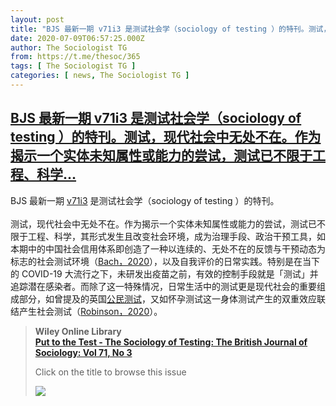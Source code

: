 ```yaml
---
layout: post
title: "BJS 最新一期 v71i3 是测试社会学（sociology of testing ）的特刊。测试，现代社会中无处不在。作为揭示一个实体未知属性或能力的尝试，测试已不限于工程、科学..."
date: 2020-07-09T06:57:25.000Z
author: The Sociologist TG
from: https://t.me/thesoc/365
tags: [ The Sociologist TG ]
categories: [ news, The Sociologist TG ]
---
```

<!--1594277845000-->
[BJS 最新一期 v71i3 是测试社会学（sociology of testing ）的特刊。测试，现代社会中无处不在。作为揭示一个实体未知属性或能力的尝试，测试已不限于工程、科学...](https://t.me/thesoc/365)
------

<div>
<p>BJS 最新一期 <a href="https://onlinelibrary.wiley.com/toc/14684446/2020/71/3" target="_blank" rel="noopener" onclick="return confirm('Open this link?\n\n'+this.href);">v71i3</a> 是测试社会学（sociology of testing ）的特刊。<br><br>测试，现代社会中无处不在。作为揭示一个实体未知属性或能力的尝试，测试已不限于工程、科学，其形式发生且改变社会环境，成为治理手段、政治干预工具，如本期中的中国社会信用体系即创造了一种以连续的、无处不在的反馈与干预动态为标志的社会测试环境（<a href="https://t.me/thesoclib/79" target="_blank" rel="noopener" onclick="return confirm('Open this link?\n\n'+this.href);">Bach，2020</a>），以及自我评价的日常实践。特别是在当下的 COVID-19 大流行之下，未研发出疫苗之前，有效的控制手段就是「测试」并追踪潜在感染者。而除了这一特殊情况，日常生活中的测试更是现代社会的重要组成部分，如曾提及的英国<a href="https://t.me/thesoc/351" target="_blank" rel="noopener" onclick="return confirm('Open this link?\n\n'+this.href);">公民测试</a>，又如怀孕测试这一身体测试产生的双重效应联结产生社会测试（<a href="https://t.me/thesoclib/80" target="_blank" rel="noopener" onclick="return confirm('Open this link?\n\n'+this.href);">Robinson，2020</a>）。</p><blockquote><b>Wiley Online Library</b><br><b><a href="https://onlinelibrary.wiley.com/toc/14684446/2020/71/3">Put to the Test ‐ The Sociology of Testing:  The British Journal of Sociology: Vol 71, No 3</a></b><br><p>Click on the title to browse this issue</p><img src="https://cdn4.telesco.pe/file/UxMRg0SFbf--3Nq3E-qFMdY7AOjUe32hGK60relX4tcCo7RZA4Lu1U6kLbw77UAuzNwpVpSxXgATeasrNahHB5ufXMRcGmC4_UaUSYOmQY6QgHNU5TMgx6-YTihjOm2bVaZZlwgVBLWrQAlDHozfxTQngKwJt7zZUAQoyPCemDXnDhPqhvn-SN9Sf0DFEhmIOItjM195g8h-tjHTAMKLDjrM6EspCwRAUayc0fIb3IHyL75sshSf24ukkozyrI8YVKfvx7xIfK6OW95gkpREzL7YPx8i3HEEHpHhYxojYgY37bXUNcMNcZ-dT7tEq49B3KdXCWPK3iKoNfFgO_uH2A.jpg" referrerpolicy="no-referrer"></blockquote>
</div>
